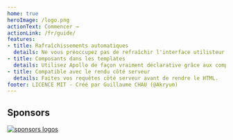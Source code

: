 ```yaml
---
home: true
heroImage: /logo.png
actionText: Commencer →
actionLink: /fr/guide/
features:
- title: Rafraîchissements automatiques
  details: Ne vous préoccupez pas de refraîchir l'interface utilisteur ou de refaire les requêtes !
- title: Composants dans les templates
  details: Utilisez Apollo de façon vraiment déclarative grâce aux composants Apollo.
- title: Compatible avec le rendu côté serveur
  details: Faites vos requêtes côté serveur avant de rendre le HTML.
footer: LICENCE MIT - Créé par Guillaume CHAU (@Akryum)
---
```


<sponsor-button/>

## Sponsors

[![sponsors logos](https://guillaume-chau.info/sponsors.png)](https://guillaume-chau.info/sponsors)
